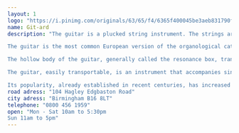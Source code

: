 ```yaml
---
layout: 1
logo: "https://i.pinimg.com/originals/63/65/f4/6365f400045be3aeb831790f1903ce45.png"
name: Git-ard
description: "The guitar is a plucked string instrument. The strings are arranged parallel to the soundboard and neck, usually cut off from frets, on which the strings are supported with one hand to produce different notes. The other hand pinches the strings, either with the nails and fingertips or with a plectrum (or mediator). The guitar most often has six strings.

The guitar is the most common European version of the organological category of the neck box lute. It differs from similar instruments (balalaika, bouzouki, charango, lute, mandolin, oud, theorbo, ukulele) mainly by its shape, and secondarily by the number of strings and their most usual chord. Some guitar variants are called, regionally, by particular names: viola, violão, cavaco and cavaquinho (Brazil); tiple and requinto (Latin America)...

The hollow body of the guitar, generally called the resonance box, transforms the vibration of the strings into sound waves. We make several types of guitars that can differ in their ambitus and timbre while sharing most of their playing techniques. The trunk is most often made of wood but can also be made of metal and, more recently, of composite material plastic-carbon fibre. The electric guitar, derived from the guitar during the 20th century, can dispense with hollow bodies, which makes it a new instrument that includes an electronic amplifier and loudspeaker, with possibilities for timbre variations far beyond the acoustic guitar, in all its variants1.

The guitar, easily transportable, is an instrument that accompanies singing in many popular musical genres. Often the singer accompanies himself on his guitar. European classical music has provided a repertoire for guitar; it is also a characteristic flamenco instrument where it accompanies singing and dancing. The Brazilian choro, the mariachi music in Mexico integrate it into ensembles.

Its popularity, already established in recent centuries, has increased with the international distribution of American music in the 20th century: jazz, blues, country, pop, rock, reggae, soul. The guitar is found in modern interpretations of African, Latin or Celtic music. Along with piano, harmonica and violin, it is one of the most widely used instruments in the world."
road adress: "104 Hagley Edgbaston Road"
city adress: "Birmingham B16 8LT"
telephone: "0800 456 1959"
open: "Mon - Sat 10am to 5:30pm
Sun 11am to 5pm"
---
```


